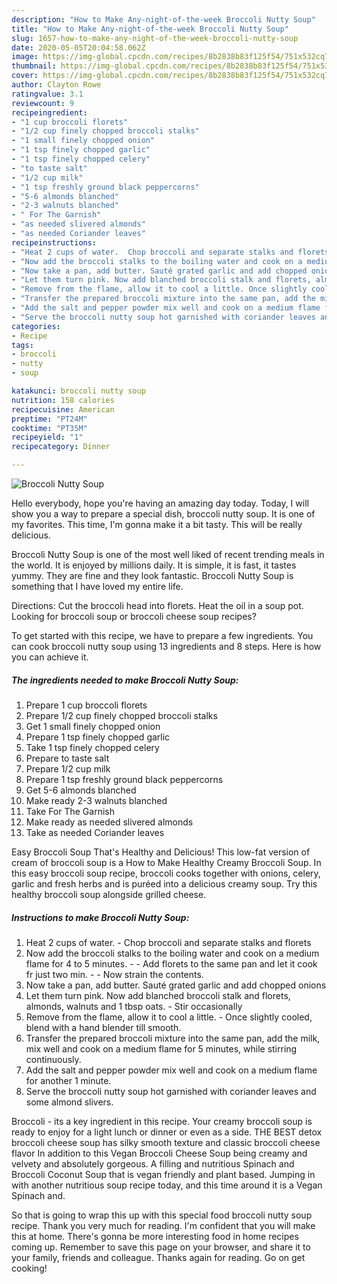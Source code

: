 ```yaml
---
description: "How to Make Any-night-of-the-week Broccoli Nutty Soup"
title: "How to Make Any-night-of-the-week Broccoli Nutty Soup"
slug: 1657-how-to-make-any-night-of-the-week-broccoli-nutty-soup
date: 2020-05-05T20:04:58.062Z
image: https://img-global.cpcdn.com/recipes/8b2838b83f125f54/751x532cq70/broccoli-nutty-soup-recipe-main-photo.jpg
thumbnail: https://img-global.cpcdn.com/recipes/8b2838b83f125f54/751x532cq70/broccoli-nutty-soup-recipe-main-photo.jpg
cover: https://img-global.cpcdn.com/recipes/8b2838b83f125f54/751x532cq70/broccoli-nutty-soup-recipe-main-photo.jpg
author: Clayton Rowe
ratingvalue: 3.1
reviewcount: 9
recipeingredient:
- "1 cup broccoli florets"
- "1/2 cup finely chopped broccoli stalks"
- "1 small finely chopped onion"
- "1 tsp finely chopped garlic"
- "1 tsp finely chopped celery"
- "to taste salt"
- "1/2 cup milk"
- "1 tsp freshly ground black peppercorns"
- "5-6 almonds blanched"
- "2-3 walnuts blanched"
- " For The Garnish"
- "as needed slivered almonds"
- "as needed Coriander leaves"
recipeinstructions:
- "Heat 2 cups of water.  Chop broccoli and separate stalks and florets"
- "Now add the broccoli stalks to the boiling water and cook on a medium flame for 4 to 5 minutes.  Add florets to the same pan and let it cook fr just two min.   Now strain the contents."
- "Now take a pan, add butter. Sauté grated garlic and add chopped onions"
- "Let them turn pink. Now add blanched broccoli stalk and florets, almonds, walnuts and 1 tbsp oats.  Stir occasionally"
- "Remove from the flame, allow it to cool a little. Once slightly cooled, blend with a hand blender till smooth."
- "Transfer the prepared broccoli mixture into the same pan, add the milk, mix well and cook on a medium flame for 5 minutes, while stirring continuously."
- "Add the salt and pepper powder mix well and cook on a medium flame for another 1 minute."
- "Serve the broccoli nutty soup hot garnished with coriander leaves and some almond slivers."
categories:
- Recipe
tags:
- broccoli
- nutty
- soup

katakunci: broccoli nutty soup 
nutrition: 158 calories
recipecuisine: American
preptime: "PT24M"
cooktime: "PT35M"
recipeyield: "1"
recipecategory: Dinner

---
```



![Broccoli Nutty Soup](https://img-global.cpcdn.com/recipes/8b2838b83f125f54/751x532cq70/broccoli-nutty-soup-recipe-main-photo.jpg)

Hello everybody, hope you're having an amazing day today. Today, I will show you a way to prepare a special dish, broccoli nutty soup. It is one of my favorites. This time, I'm gonna make it a bit tasty. This will be really delicious.

Broccoli Nutty Soup is one of the most well liked of recent trending meals in the world. It is enjoyed by millions daily. It is simple, it is fast, it tastes yummy. They are fine and they look fantastic. Broccoli Nutty Soup is something that I have loved my entire life.

Directions: Cut the broccoli head into florets. Heat the oil in a soup pot. Looking for broccoli soup or broccoli cheese soup recipes?


To get started with this recipe, we have to prepare a few ingredients. You can cook broccoli nutty soup using 13 ingredients and 8 steps. Here is how you can achieve it.

<!--inarticleads1-->

##### The ingredients needed to make Broccoli Nutty Soup:

1. Prepare 1 cup broccoli florets
1. Prepare 1/2 cup finely chopped broccoli stalks
1. Get 1 small finely chopped onion
1. Prepare 1 tsp finely chopped garlic
1. Take 1 tsp finely chopped celery
1. Prepare to taste salt
1. Prepare 1/2 cup milk
1. Prepare 1 tsp freshly ground black peppercorns
1. Get 5-6 almonds blanched
1. Make ready 2-3 walnuts blanched
1. Take  For The Garnish
1. Make ready as needed slivered almonds
1. Take as needed Coriander leaves


Easy Broccoli Soup That&#39;s Healthy and Delicious! This low-fat version of cream of broccoli soup is a How to Make Healthy Creamy Broccoli Soup. In this easy broccoli soup recipe, broccoli cooks together with onions, celery, garlic and fresh herbs and is puréed into a delicious creamy soup. Try this healthy broccoli soup alongside grilled cheese. 

<!--inarticleads2-->

##### Instructions to make Broccoli Nutty Soup:

1. Heat 2 cups of water.  - Chop broccoli and separate stalks and florets
1. Now add the broccoli stalks to the boiling water and cook on a medium flame for 4 to 5 minutes. -  - Add florets to the same pan and let it cook fr just two min.  -  - Now strain the contents.
1. Now take a pan, add butter. Sauté grated garlic and add chopped onions
1. Let them turn pink. Now add blanched broccoli stalk and florets, almonds, walnuts and 1 tbsp oats.  - Stir occasionally
1. Remove from the flame, allow it to cool a little. - Once slightly cooled, blend with a hand blender till smooth.
1. Transfer the prepared broccoli mixture into the same pan, add the milk, mix well and cook on a medium flame for 5 minutes, while stirring continuously.
1. Add the salt and pepper powder mix well and cook on a medium flame for another 1 minute.
1. Serve the broccoli nutty soup hot garnished with coriander leaves and some almond slivers.


Broccoli - its a key ingredient in this recipe. Your creamy broccoli soup is ready to enjoy for a light lunch or dinner or even as a side. THE BEST detox broccoli cheese soup has silky smooth texture and classic broccoli cheese flavor In addition to this Vegan Broccoli Cheese Soup being creamy and velvety and absolutely gorgeous. A filling and nutritious Spinach and Broccoli Coconut Soup that is vegan friendly and plant based. Jumping in with another nutritious soup recipe today, and this time around it is a Vegan Spinach and. 

So that is going to wrap this up with this special food broccoli nutty soup recipe. Thank you very much for reading. I'm confident that you will make this at home. There's gonna be more interesting food in home recipes coming up. Remember to save this page on your browser, and share it to your family, friends and colleague. Thanks again for reading. Go on get cooking!
